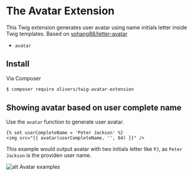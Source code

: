 The Avatar Extension
====================

This Twig extension generates user avatar using name initials letter inside Twig templates. Based on [yohang88/letter-avatar
](https://github.com/yohang88/letter-avatar)

* ``avatar``

Install
-------

Via Composer

``` bash
$ composer require olivers/twig-avatar-extension
```

Showing avatar based on user complete name
-------------------------------------------

Use the ``avatar`` function to generate user avatar.

    {% set userCompleteName = 'Peter Jackson' %}
    <img src="{{ avatar(userCompleteName, '', 64) }}" />

This example would output avatar with two initials letter like ``PJ``, as ``Peter Jackson`` is the providen user name.

![alt Avatar examples](https://cloud.githubusercontent.com/assets/618412/12192012/835c7488-b60d-11e5-9276-d06f42d11a86.png)
